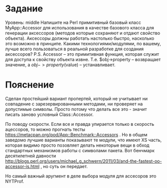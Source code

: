 # Задание

Уровень: middle
Напишите на Perl примитивный базовый класс MyApp::Accessor для использования в качестве базового класса для генерации аксессоров (методов которые сохраняют и отдают свойство объекта). Аксессоры должны работать настолько быстро, насколько это возможно в принципе. Какими технологиями/модулями, по вашему, лучше всего пользоваться в реальной разработке для создания аксессоров?
P.S. Accessor – это примитивная функция, которая служит для доступа к свойству объекта извне.
Т.е. $obj->property – возвращает значение, а $obj->property($value) – устанавливает.

# Пояснение

Сделан простейший вариант пропертей, который не учитывает ни совпадение с зарезервированными методами, ни проверяет на допустимые символы. Просто потому что делать все это - значит писать заново условный Class::Accessor. 

По поводу скорости. Если все и правда упирается только в скорость ацессоров, то можно прогнать тесты https://metacpan.org/pod/App::Benchmark::Accessors . Но в общем заведомо лучшие варианты показывают те модули, что имеют XS часть, которая видимо просто позовляет делать некоторые вещи в обход стандартных механизмов работы с символами пакета. Вот бенчмарк десятилетней давности http://blogs.perl.org/users/michael_g_schwern/2011/03/and-the-fastest-oo-accessor-is.html , но суть он передает.

Но самый важный аругмент в деле выбора модуля для ассесоров это NYTProf.
